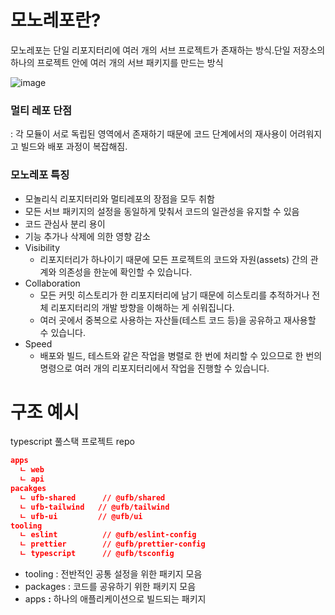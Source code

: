 # **모노레포란?**

모노레포는 단일 리포지터리에 여러 개의 서브 프로젝트가 존재하는 방식.단일 저장소의 하나의 프로젝트 안에 여러 개의 서브 패키지를 만드는 방식

![image](https://github.com/jeongye01/TIL/assets/74299317/4f2156af-4ba5-412c-b225-378ae4973037)


### 멀티 레포 단점

: 각 모듈이 서로 독립된 영역에서 존재하기 때문에 코드 단계에서의 재사용이 어려워지고 빌드와 배포 과정이 복잡해짐. 

### 모노레포 특징

- 모놀리식 리포지터리와 멀티레포의 장점을 모두 취함
- 모든 서브 패키지의 설정을 동일하게 맞춰서 코드의 일관성을 유지할 수 있음
- 코드 관심사 분리 용이
- 기능 추가나 삭제에 의한 영향 감소
- Visibility
    - 리포지터리가 하나이기 때문에 모든 프로젝트의 코드와 자원(assets) 간의 관계와 의존성을 한눈에 확인할 수 있습니다.
- Collaboration
    - 모든 커밋 히스토리가 한 리포지터리에 남기 때문에 히스토리를 추적하거나 전체 리포지터리의 개발 방향을 이해하는 게 쉬워집니다.
    - 여러 곳에서 중복으로 사용하는 자산들(테스트 코드 등)을 공유하고 재사용할 수 있습니다.
- Speed
    - 배포와 빌드, 테스트와 같은 작업을 병렬로 한 번에 처리할 수 있으므로 한 번의 명령으로 여러 개의 리포지터리에서 작업을 진행할 수 있습니다.
    

# 구조 예시

typescript 풀스택 프로젝트 repo 

```json
apps
  ㄴ web
  ㄴ api
pacakges
  ㄴ ufb-shared      // @ufb/shared
  ㄴ ufb-tailwind   // @ufb/tailwind
  ㄴ ufb-ui         // @ufb/ui
tooling
  ㄴ eslint          // @ufb/eslint-config
  ㄴ prettier        // @ufb/prettier-config
  ㄴ typescript      // @ufb/tsconfig
```

- tooling : 전반적인 공통 설정을 위한 패키지 모음
- packages : 코드를 공유하기 위한 패키지 모음
- apps **:** 하나의 애플리케이션으로 빌드되는 패키지

